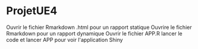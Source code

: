# ProjetUE4
Ouvrir le fichier Rmarkdown .html pour un rapport statique
Ouvrire le fichier Rmarkdown pour un rapport dynamique
Ouvrir le fichier APP.R lancer le code et lancer APP pour voir l'application Shiny
